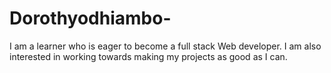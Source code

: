 # Dorothyodhiambo-
I am a learner who is eager to become a full stack Web developer. I am also interested in working towards making my projects as good as I can.
